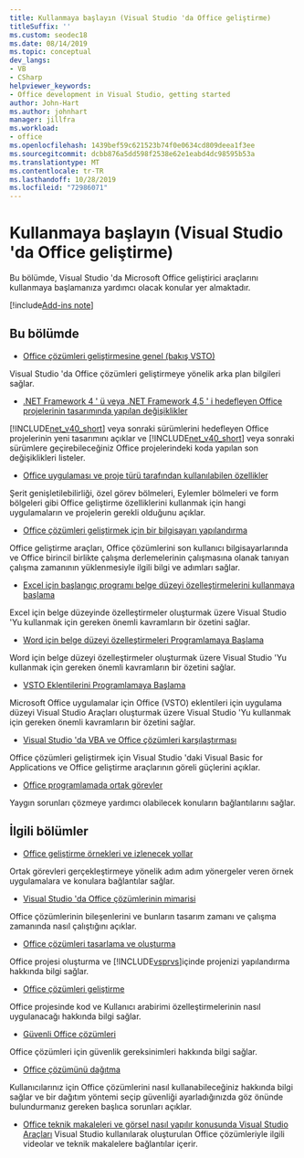 ```yaml
---
title: Kullanmaya başlayın (Visual Studio 'da Office geliştirme)
titleSuffix: ''
ms.custom: seodec18
ms.date: 08/14/2019
ms.topic: conceptual
dev_langs:
- VB
- CSharp
helpviewer_keywords:
- Office development in Visual Studio, getting started
author: John-Hart
ms.author: johnhart
manager: jillfra
ms.workload:
- office
ms.openlocfilehash: 1439bef59c621523b74f0e0634cd809deea1f3ee
ms.sourcegitcommit: dcbb876a5dd598f2538e62e1eabd4dc98595b53a
ms.translationtype: MT
ms.contentlocale: tr-TR
ms.lasthandoff: 10/28/2019
ms.locfileid: "72986071"
---
```

# <a name="get-started-office-development-in-visual-studio"></a>Kullanmaya başlayın (Visual Studio 'da Office geliştirme)
  Bu bölümde, Visual Studio 'da Microsoft Office geliştirici araçlarını kullanmaya başlamanıza yardımcı olacak konular yer almaktadır.

[!include[Add-ins note](includes/addinsnote.md)]

## <a name="in-this-section"></a>Bu bölümde
- [Office çözümleri geliştirmesine genel &#40;bakış VSTO&#41;](../vsto/office-solutions-development-overview-vsto.md)

 Visual Studio 'da Office çözümleri geliştirmeye yönelik arka plan bilgileri sağlar.

- [.NET Framework 4 ' ü veya .NET Framework 4,5 ' i hedefleyen Office projelerinin tasarımında yapılan değişiklikler](../vsto/changes-to-the-design-of-office-projects-that-target-the-dotnet-framework-4-or-the-dotnet-framework-4-5.md)

 [!INCLUDE[net_v40_short](../sharepoint/includes/net-v40-short-md.md)] veya sonraki sürümlerini hedefleyen Office projelerinin yeni tasarımını açıklar ve [!INCLUDE[net_v40_short](../sharepoint/includes/net-v40-short-md.md)] veya sonraki sürümlere geçirebileceğiniz Office projelerindeki koda yapılan son değişiklikleri listeler.

- [Office uygulaması ve proje türü tarafından kullanılabilen özellikler](../vsto/features-available-by-office-application-and-project-type.md)

 Şerit genişletilebilirliği, özel görev bölmeleri, Eylemler bölmeleri ve form bölgeleri gibi Office geliştirme özelliklerini kullanmak için hangi uygulamaların ve projelerin gerekli olduğunu açıklar.

- [Office çözümleri geliştirmek için bir bilgisayarı yapılandırma](../vsto/configuring-a-computer-to-develop-office-solutions.md)

 Office geliştirme araçları, Office çözümlerini son kullanıcı bilgisayarlarında ve Office birincil birlikte çalışma derlemelerinin çalışmasına olanak tanıyan çalışma zamanının yüklenmesiyle ilgili bilgi ve adımları sağlar.

- [Excel için başlangıç programı belge düzeyi özelleştirmelerini kullanmaya başlama](../vsto/getting-started-programming-document-level-customizations-for-excel.md)

 Excel için belge düzeyinde özelleştirmeler oluşturmak üzere Visual Studio 'Yu kullanmak için gereken önemli kavramların bir özetini sağlar.

- [Word için belge düzeyi özelleştirmeleri Programlamaya Başlama](../vsto/getting-started-programming-document-level-customizations-for-word.md)

 Word için belge düzeyi özelleştirmeler oluşturmak üzere Visual Studio 'Yu kullanmak için gereken önemli kavramların bir özetini sağlar.

- [VSTO Eklentilerini Programlamaya Başlama](../vsto/getting-started-programming-vsto-add-ins.md)

 Microsoft Office uygulamalar için Office (VSTO) eklentileri için uygulama düzeyi Visual Studio Araçları oluşturmak üzere Visual Studio 'Yu kullanmak için gereken önemli kavramların bir özetini sağlar.

- [Visual Studio 'da VBA ve Office çözümleri karşılaştırması](../vsto/vba-and-office-solutions-in-visual-studio-compared.md)

 Office çözümleri geliştirmek için Visual Studio 'daki Visual Basic for Applications ve Office geliştirme araçlarının göreli güçlerini açıklar.

- [Office programlamada ortak görevler](../vsto/common-tasks-in-office-programming.md)

 Yaygın sorunları çözmeye yardımcı olabilecek konuların bağlantılarını sağlar.

## <a name="related-sections"></a>İlgili bölümler
- [Office geliştirme örnekleri ve izlenecek yollar](../vsto/office-development-samples-and-walkthroughs.md)

 Ortak görevleri gerçekleştirmeye yönelik adım adım yönergeler veren örnek uygulamalara ve konulara bağlantılar sağlar.

- [Visual Studio 'da Office çözümlerinin mimarisi](../vsto/architecture-of-office-solutions-in-visual-studio.md)

 Office çözümlerinin bileşenlerini ve bunların tasarım zamanı ve çalışma zamanında nasıl çalıştığını açıklar.

- [Office çözümleri tasarlama ve oluşturma](../vsto/designing-and-creating-office-solutions.md)

 Office projesi oluşturma ve [!INCLUDE[vsprvs](../sharepoint/includes/vsprvs-md.md)]içinde projenizi yapılandırma hakkında bilgi sağlar.

- [Office çözümleri geliştirme](../vsto/developing-office-solutions.md)

 Office projesinde kod ve Kullanıcı arabirimi özelleştirmelerinin nasıl uygulanacağı hakkında bilgi sağlar.

- [Güvenli Office çözümleri](../vsto/securing-office-solutions.md)

 Office çözümleri için güvenlik gereksinimleri hakkında bilgi sağlar.

- [Office çözümünü dağıtma](../vsto/deploying-an-office-solution.md)

 Kullanıcılarınız için Office çözümlerini nasıl kullanabileceğiniz hakkında bilgi sağlar ve bir dağıtım yöntemi seçip güvenliği ayarladığınızda göz önünde bulundurmanız gereken başlıca sorunları açıklar.

- [Office teknik makaleleri ve görsel nasıl yapılır konusunda Visual Studio Araçları](/previous-versions/office/developer/office-2007/bb871648(v=office.12)) Visual Studio kullanılarak oluşturulan Office çözümleriyle ilgili videolar ve teknik makalelere bağlantılar içerir.
